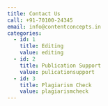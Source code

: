 ```yaml
---
title: Contact Us
call: +91-70100-24345
email: info@contentconcepts.in
categories:
  - id: 1
    title: Editing
    value: editing
  - id: 2
    title: Publication Support
    value: pulicationsupport
  - id: 3
    title: Plagiarism Check
    value: plagiarismcheck
---
```

